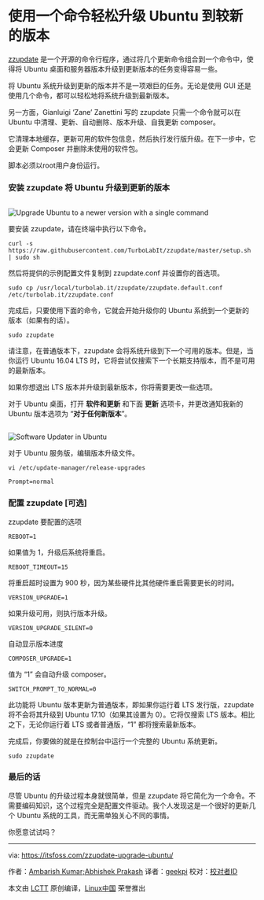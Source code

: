 使用一个命令轻松升级 Ubuntu 到较新的版本
======
[zzupdate][1] 是一个开源的命令行程序，通过将几个更新命令组合到一个命令中，使得将 Ubuntu 桌面和服务器版本升级到更新版本的任务变得容易一些。

将 Ubuntu 系统升级到更新的版本并不是一项艰巨的任务。无论是使用 GUI 还是使用几个命令，都可以轻松地将系统升级到最新版本。

另一方面，Gianluigi ‘Zane’ Zanettini 写的 zzupdate 只需一个命令就可以在 Ubuntu 中清理、更新、自动删除、版本升级、自我更新 composer。

它清理本地缓存，更新可用的软件包信息，然后执行发行版升级。在下一步中，它会更新 Composer 并删除未使用的软件包。

脚本必须以root用户身份运行。

### 安装 zzupdate 将 Ubuntu 升级到更新的版本

![Upgrade Ubuntu to a newer version with a single command][2]

![Upgrade Ubuntu to a newer version with a single command][3]

要安装 zzupdate，请在终端中执行以下命令。
```
curl -s https://raw.githubusercontent.com/TurboLabIt/zzupdate/master/setup.sh | sudo sh
```

然后将提供的示例配置文件复制到 zzupdate.conf 并设置你的首选项。
```
sudo cp /usr/local/turbolab.it/zzupdate/zzupdate.default.conf /etc/turbolab.it/zzupdate.conf
```

完成后，只要使用下面的命令，它就会开始升级你的 Ubuntu 系统到一个更新的版本（如果有的话）。

`sudo zzupdate`

请注意，在普通版本下，zzupdate 会将系统升级到下一个可用的版本。但是，当你运行 Ubuntu 16.04 LTS 时，它将尝试仅搜索下一个长期支持版本，而不是可用的最新版本。

如果你想退出 LTS 版本并升级到最新版本，你将需要更改一些选项。

对于 Ubuntu 桌面，打开 **软件和更新** 和下面 **更新** 选项卡，并更改通知我新的 Ubuntu 版本选项为 “**对于任何新版本**”。

![Software Updater in Ubuntu][2]

![Software Updater in Ubuntu][4]

对于 Ubuntu 服务版，编辑版本升级文件。
```
vi /etc/update-manager/release-upgrades

Prompt=normal
```

### 配置 zzupdate [可选]

zzupdate 要配置的选项
```
REBOOT=1
```

如果值为 1，升级后系统将重启。
```
REBOOT_TIMEOUT=15
```

将重启超时设置为 900 秒，因为某些硬件比其他硬件重启需要更长的时间。
```
VERSION_UPGRADE=1
```

如果升级可用，则执行版本升级。
```
VERSION_UPGRADE_SILENT=0
```

自动显示版本进度
```
COMPOSER_UPGRADE=1
```

值为 “1” 会自动升级 composer。
```
SWITCH_PROMPT_TO_NORMAL=0
```

此功能将 Ubuntu 版本更新为普通版本，即如果你运行着 LTS 发行版，zzupdate 将不会将其升级到 Ubuntu 17.10（如果其设置为 0）。它将仅搜索 LTS 版本。相比之下，无论你运行着 LTS 或者普通版，“1” 都将搜索最新版本。

完成后，你要做的就是在控制台中运行一个完整的 Ubuntu 系统更新。
```
sudo zzupdate
```

### 最后的话

尽管 Ubuntu 的升级过程本身就很简单，但是 zzupdate 将它简化为一个命令。不需要编码知识，这个过程完全是配置文件驱动。我个人发现这是一个很好的更新几个 Ubuntu 系统的工具，而无需单独关心不同的事情。

你愿意试试吗？

--------------------------------------------------------------------------------

via: https://itsfoss.com/zzupdate-upgrade-ubuntu/

作者：[Ambarish Kumar;Abhishek Prakash][a]
译者：[geekpi](https://github.com/geekpi)
校对：[校对者ID](https://github.com/校对者ID)

本文由 [LCTT](https://github.com/LCTT/TranslateProject) 原创编译，[Linux中国](https://linux.cn/) 荣誉推出

[a]:https://itsfoss.com
[1]:https://github.com/TurboLabIt/zzupdate
[2]:data:image/gif;base64,R0lGODdhAQABAPAAAP///wAAACwAAAAAAQABAEACAkQBADs=
[3]:https://itsfoss.com/wp-content/uploads/2017/11/upgrade-ubuntu-single-command-featured-800x450.jpg
[4]:https://itsfoss.com/wp-content/uploads/2017/11/software-update-any-new-version-800x378.jpeg
